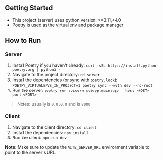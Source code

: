 ## Getting Started

* This project (server) uses python version: >=3.11,<4.0
* Poetry is used as the virtual env and package manager

## How to Run

### Server

1. Install Poetry if you haven't already: `curl -sSL https://install.python-poetry.org | python3 -`
2. Navigate to the project directory: `cd server`
3. Install the dependencies (or sync with `poetry.lock`): `POETRY_VIRTUALENVS_IN_PROJECT=1 poetry sync --with dev --no-root`
4. Run the server: `poetry run uvicorn webapp.main:app --host <HOST> --port <PORT>`

> Notes: <HOST> usually is `0.0.0.0` and <PORT> is `8000`

### Client

1. Navigate to the client directory: `cd client`
2. Install the dependencies: `npm install`
3. Run the client: `npm run dev`

**Note**: Make sure to update the `VITE_SERVER_URL` environment variable to point to the server's URL.

